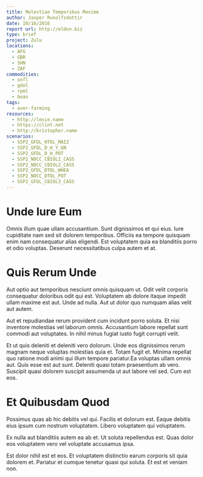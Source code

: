 ```yaml
---
title: Molestiae Temporibus Maxime
author: Jasper Runolfsdottir
date: 10/16/2016
report url: http://eldon.biz
type: brief
project: Zulu
locations:
  - AFG
  - GBR
  - SHN
  - ZAF
commodities:
  - snfl
  - gdol
  - rpml
  - bean
tags:
  - over-farming
resources:
  - http://lexie.name
  - https://clint.net
  - http://kristopher.name
scenarios:
  - SSP2_GFDL_HTOL_MAIZ
  - SSP2_GFDL_D_H_Y_GN
  - SSP2_GFDL_D_H_POT
  - SSP2_NOCC_CBIOL1_CASS
  - SSP2_NOCC_CBIOL2_CASS
  - SSP2_GFDL_DTOL_WHEA
  - SSP2_NOCC_DTOL_POT
  - SSP2_GFDL_CBIOL3_CASS
---
```

# Unde Iure Eum
Omnis illum quae ullam accusantium. Sunt dignissimos et qui eius. Iure cupiditate nam sed sit dolorem temporibus. Officiis ea tempore quisquam enim nam consequatur alias eligendi. Est voluptatem quia ea blanditiis porro et odio voluptas. Deserunt necessitatibus culpa autem et at.

# Quis Rerum Unde
Aut optio aut temporibus nesciunt omnis quisquam ut. Odit velit corporis consequatur doloribus odit qui est. Voluptatem ab dolore itaque impedit ullam maxime est aut. Unde ad nulla. Aut ut dolor quo numquam alias velit aut autem.
 Aut et repudiandae rerum provident cum incidunt porro soluta. Et nisi inventore molestias vel laborum omnis. Accusantium labore repellat sunt commodi aut voluptates. In nihil minus fugiat iusto fugit corrupti velit.
 Et ut quis deleniti et deleniti vero dolorum. Unde eos dignissimos rerum magnam neque voluptas molestias quia et. Totam fugit et. Minima repellat quo ratione modi animi qui illum tempore pariatur.Ea voluptas ullam omnis aut. Quis esse est aut sunt. Deleniti quasi totam praesentium ab vero. Suscipit quasi dolorem suscipit assumenda ut aut labore vel sed. Cum est eos.

# Et Quibusdam Quod
Possimus quas ab hic debitis vel qui. Facilis et dolorum est. Eaque debitis eius ipsum cum nostrum voluptatem. Libero voluptatem qui voluptatem.
 Ex nulla aut blanditiis autem ea ab et. Ut soluta repellendus est. Quas dolor eos voluptatem vero vel voluptate accusamus ipsa.
 Est dolor nihil est et eos. Et voluptatem distinctio earum corporis sit quia dolorem et. Pariatur et cumque tenetur quasi qui soluta. Et est et veniam non.

